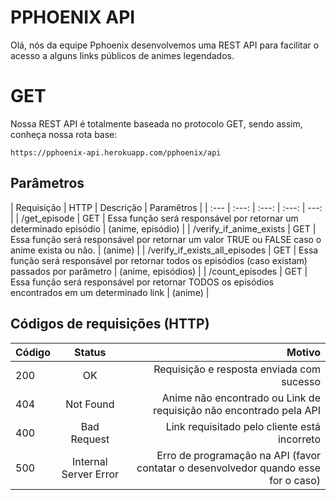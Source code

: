 ﻿# PPHOENIX API

Olá, nós da equipe Pphoenix desenvolvemos uma REST API para facilitar o acesso a alguns links públicos de animes legendados.

# GET

Nossa REST API é totalmente baseada no protocolo GET, sendo assim, conheça nossa rota base:

    https://pphoenix-api.herokuapp.com/pphoenix/api

  

## Parâmetros

| Requisição | HTTP | Descrição | Paramêtros |
| :--- | :---: | :---: | :---: | ---: |
| /get_episode | GET | Essa função será responsável por retornar um determinado episódio | (anime, episódio) |
| /verify_if_anime_exists | GET | Essa função será responsável por retornar um valor TRUE ou FALSE caso o anime exista ou não. | (anime) |
| /verify_if_exists_all_episodes | GET | Essa função será responsável por retornar todos os episódios (caso existam) passados por parâmetro | (anime, episódios) |
| /count_episodes | GET | Essa função será responsável por retornar TODOS os episódios encontrados em um determinado link | (anime) |

  

## Códigos de requisições (HTTP)

| Código | Status | Motivo |
| :--- | :---: | --: |
| 200 | OK | Requisição e resposta enviada com sucesso |
| 404 | Not Found | Anime não encontrado ou Link de requisição não encontrado pela API |
| 400 | Bad Request | Link requisitado pelo cliente está incorreto |
| 500 | Internal Server Error | Erro de programação na API (favor contatar o desenvolvedor quando esse for o caso) |
